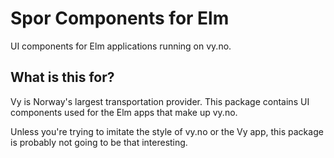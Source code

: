 # Spor Components for Elm

UI components for Elm applications running on vy.no.

## What is this for?

Vy is Norway's largest transportation provider. This package contains UI components used for the Elm apps that make up vy.no.

Unless you're trying to imitate the style of vy.no or the Vy app, this package is probably not going to be that interesting.
